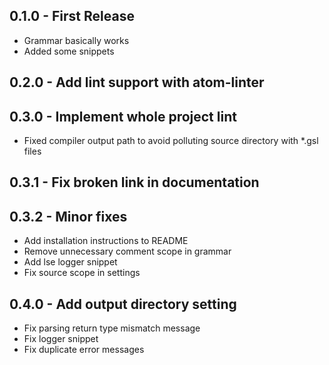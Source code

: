 ## 0.1.0 - First Release
- Grammar basically works
- Added some snippets

## 0.2.0 - Add lint support with atom-linter

## 0.3.0 - Implement whole project lint
- Fixed compiler output path to avoid polluting source directory with *.gsl files

## 0.3.1 - Fix broken link in documentation

## 0.3.2 - Minor fixes
- Add installation instructions to README
- Remove unnecessary comment scope in grammar
- Add lse logger snippet
- Fix source scope in settings

## 0.4.0 - Add output directory setting
- Fix parsing return type mismatch message
- Fix logger snippet
- Fix duplicate error messages
